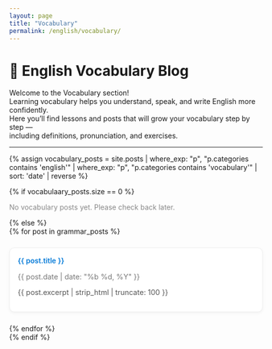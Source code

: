 ```yaml
---
layout: page
title: "Vocabulary"
permalink: /english/vocabulary/
---
```


# 📘 English Vocabulary Blog

Welcome to the Vocabulary section!  
Learning vocabulary helps you understand, speak, and write English more confidently.  
Here you’ll find lessons and posts that will grow your vocabulary step by step —  
including definitions, pronunciation, and exercises.

---

{% assign vocabulary_posts = site.posts 
  | where_exp: "p", "p.categories contains 'english'" 
  | where_exp: "p", "p.categories contains 'vocabulary'" 
  | sort: 'date' | reverse %}

{% if vocabulaary_posts.size == 0 %}
<p style="color:#888;">No vocabulary posts yet. Please check back later.</p>
{% else %}
<div style="display:grid; grid-template-columns:repeat(auto-fit, minmax(280px,1fr)); gap:1.5rem;">
  {% for post in grammar_posts %}
  <div style="border:1px solid #eee; border-radius:10px; padding:1rem; background:#fff; box-shadow:0 2px 6px rgba(0,0,0,0.05);">
    <a href="{{ post.url | relative_url }}" style="text-decoration:none; font-weight:600; color:#0078D7;">
      {{ post.title }}
    </a>
    <p style="font-size:0.9rem; color:#777;">{{ post.date | date: "%b %d, %Y" }}</p>
    <p style="font-size:0.9rem; color:#555;">{{ post.excerpt | strip_html | truncate: 100 }}</p>
  </div>
  {% endfor %}
</div>
{% endif %}
